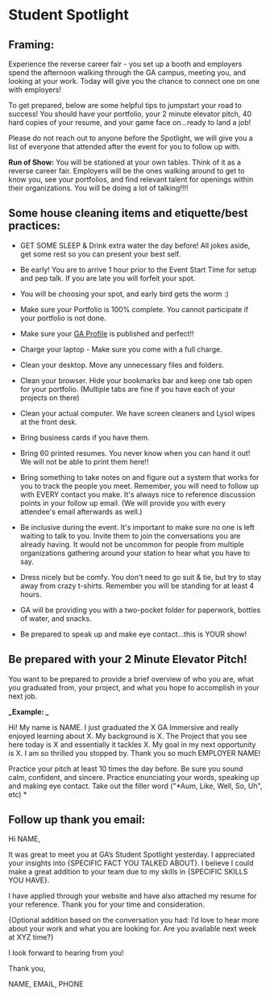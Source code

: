 # Student Spotlight     

## Framing:

Experience the reverse career fair - you set up a booth and employers spend the afternoon walking through the GA campus,  meeting you, and looking at your work. Today will give you the chance to connect one on one with employers!

To get prepared, below are some helpful tips to jumpstart your road to success! You should have your portfolio, your 2 minute elevator pitch, 40 hard copies of your resume, and your game face on...ready to land a job!

Please do not reach out to anyone before the Spotlight, we will give you a list of everyone that attended after the event for you to follow up with.

**Run of Show:** You will be stationed at your own tables. Think of it as a reverse career fair. Employers will be the ones walking around to get to know you, see your portfolios, and find relevant talent for openings within their organizations. You will be doing a lot of talking!!!!

## Some house cleaning items and etiquette/best practices:

* GET SOME SLEEP & Drink extra water the day before! All jokes aside, get some rest so you can present your best self.

* Be early! You are to arrive 1 hour prior to the Event Start Time for setup and pep talk. If you are late you will forfeit your spot.

* You will be choosing your spot, and early bird gets the worm :)

* Make sure your Portfolio is 100% complete. You cannot participate if your portfolio is not done.

* Make sure your [GA Profile](https://profiles.generalassemb.ly/) is published and perfect!!

* Charge your laptop - Make sure you come with a full charge.

* Clean your desktop. Move any unnecessary files and folders.

* Clean your browser. Hide your bookmarks bar and keep one tab open for your portfolio. (Multiple tabs are fine if you have each of your projects on there)

* Clean your actual computer. We have screen cleaners and Lysol wipes at the front desk.

* Bring business cards if you have them.

* Bring 60 printed resumes. You never know when you can hand it out! We will not be able to print them here!!

* Bring something to take notes on and figure out a system that works for you to track the people you meet. Remember, you will need to follow up with EVERY contact you make. It's always nice to reference discussion points in your follow up email. (We will provide you with every attendee's email afterwards as well.)

* Be inclusive during the event. It's important to make sure no one is left waiting to talk to you. Invite them to join the conversations you are already having. It would not be uncommon for people from multiple organizations gathering around your station to hear what you have to say.

* Dress nicely but be comfy. You don't need to go suit & tie, but try to stay away from crazy t-shirts. Remember you will be standing for at least 4 hours.

* GA will be providing you with a two-pocket folder for paperwork, bottles of water, and snacks.

* Be prepared to speak up and make eye contact...this is  YOUR show!

## Be prepared with your 2 Minute Elevator Pitch!

You want to be prepared to provide a brief overview of who you are, what you graduated from, your project, and what you hope to accomplish in your next job.  

**_Example: _**

Hi!  My name is NAME.  I just graduated the X GA Immersive and really enjoyed learning about X.  My background is X.  The Project that you see here today is X and essentially it tackles X.  My goal in my next opportunity is X.  I am so thrilled you stopped by. Thank you so much EMPLOYER NAME!

Practice your pitch at least 10 times the day before.  Be sure you sound calm, confident, and sincere.  Practice enunciating your words, speaking up and making eye contact. Take out the filler word ("*Aum, Like, Well, So, Uh", etc)  *

## Follow up thank you email:

Hi NAME,

It was great to meet you at GA’s Student Spotlight yesterday.  I appreciated your insights into {SPECIFIC FACT YOU TALKED ABOUT}. I believe I could make a great addition to your team due to my skills in {SPECIFIC SKILLS YOU HAVE}.

I have applied through your website and have also attached my resume for your reference. Thank you for your time and consideration.

{Optional addition based on the conversation you had: I’d love to hear more about your work and what you are looking for. Are you available next week at XYZ time?}

I look forward to hearing from you!

Thank you,

NAME, EMAIL, PHONE
